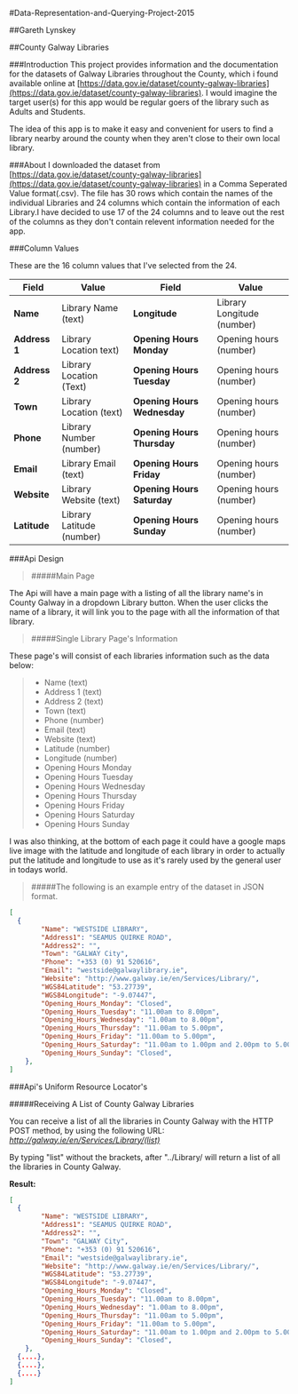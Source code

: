 #Data-Representation-and-Querying-Project-2015

##Gareth Lynskey

##County Galway Libraries

###Introduction
This project provides information and the documentation for the datasets of Galway Libraries throughout the County, which i found available online at [https://data.gov.ie/dataset/county-galway-libraries](https://data.gov.ie/dataset/county-galway-libraries).
I would imagine the target user(s) for this app would be regular goers of the library such as Adults and Students. 

The idea of this app is to make it easy and convenient for users to find a library nearby around the county when they aren't close to their own local library.

###About
I downloaded the dataset from [https://data.gov.ie/dataset/county-galway-libraries](https://data.gov.ie/dataset/county-galway-libraries) in a Comma Seperated Value format(.csv). The file has 30 rows which contain the names of the individual Libraries and 24 columns which contain the information of each Library.I have decided to use 17 of the 24 columns and to leave out the rest of the columns as they don't contain relevent information needed for the app.

###Column Values

These are the 16 column values that I've selected from the 24.

Field | Value | Field | Value
------|---------|---------|-----------
**Name** | Library Name (text) | **Longitude** | Library Longitude (number)
**Address 1** | Library Location text) | **Opening Hours Monday** | Opening hours (number)
**Address 2** | Library Location (Text) | **Opening Hours Tuesday** | Opening hours (number)
**Town** | Library Location (text) | **Opening Hours Wednesday** | Opening hours (number)
**Phone** | Library Number (number) | **Opening Hours Thursday** | Opening hours (number)
**Email** | Library Email (text) | **Opening Hours Friday** | Opening hours (number)
**Website** | Library Website (text) | **Opening Hours Saturday** | Opening hours (number)
**Latitude** | Library Latitude (number) | **Opening Hours Sunday** | Opening hours (number)

###Api Design

> #####Main Page

The Api will have a main page with a listing of all the library name's in County Galway in a dropdown Library button. When the user clicks the name of a library, it will link you to the page with all the information of that library.

> #####Single Library Page's Information

These page's will consist of each libraries information such as the data below:

> * Name (text)
> * Address 1 (text)
> * Address 2 (text)
> * Town (text)
> * Phone (number)
> * Email (text)
> * Website (text)
> * Latitude (number)
> * Longitude (number)
> * Opening Hours Monday
> * Opening Hours Tuesday
> * Opening Hours Wednesday
> * Opening Hours Thursday
> * Opening Hours Friday
> * Opening Hours Saturday
> * Opening Hours Sunday

I was also thinking, at the bottom of each page it could have a google maps live image with the latitude and longitude of each library in order to actually put the latitude and longitude to use as it's rarely used by the general user in todays world.

> #####The following is an example entry of the dataset in JSON format.
```json
[
  {
        "Name": "WESTSIDE LIBRARY",
        "Address1": "SEAMUS QUIRKE ROAD",
        "Address2": "",
        "Town": "GALWAY City",
        "Phone": "+353 (0) 91 520616",
        "Email": "westside@galwaylibrary.ie",
        "Website": "http://www.galway.ie/en/Services/Library/",
        "WGS84Latitude": "53.27739",
        "WGS84Longitude": "-9.07447",
        "Opening_Hours_Monday": "Closed",
        "Opening_Hours_Tuesday": "11.00am to 8.00pm",
        "Opening_Hours_Wednesday": "1.00am to 8.00pm",
        "Opening_Hours_Thursday": "11.00am to 5.00pm",
        "Opening_Hours_Friday": "11.00am to 5.00pm",
        "Opening_Hours_Saturday": "11.00am to 1.00pm and 2.00pm to 5.00pm",
        "Opening_Hours_Sunday": "Closed",
    },
]
```

###Api's Uniform Resource Locator's

#####Receiving A List of County Galway Libraries


You can receive a list of all the libraries in County Galway with the HTTP POST method, by using the following URL: *http://galway.ie/en/Services/Library/(list)*

By typing "list" without the brackets, after "../Library/ will return a list of all the libraries in County Galway.

**Result:**
```json
[
  {
        "Name": "WESTSIDE LIBRARY",
        "Address1": "SEAMUS QUIRKE ROAD",
        "Address2": "",
        "Town": "GALWAY City",
        "Phone": "+353 (0) 91 520616",
        "Email": "westside@galwaylibrary.ie",
        "Website": "http://www.galway.ie/en/Services/Library/",
        "WGS84Latitude": "53.27739",
        "WGS84Longitude": "-9.07447",
        "Opening_Hours_Monday": "Closed",
        "Opening_Hours_Tuesday": "11.00am to 8.00pm",
        "Opening_Hours_Wednesday": "1.00am to 8.00pm",
        "Opening_Hours_Thursday": "11.00am to 5.00pm",
        "Opening_Hours_Friday": "11.00am to 5.00pm",
        "Opening_Hours_Saturday": "11.00am to 1.00pm and 2.00pm to 5.00pm",
        "Opening_Hours_Sunday": "Closed",
    },
  {....},
  {....},
  {....}
]
```
